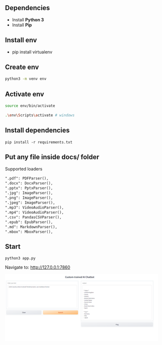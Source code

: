 ## Dependencies

- Install **Python 3**
- Install **Pip**


## Install env
- pip install virtualenv

## Create env

```bash
python3 -m venv env
````

## Activate env

```bash
source env/bin/activate
``` 

```bash
.\env\Scripts\activate # windows
```

## Install dependencies

```
pip install -r requirements.txt
``` 

## Put any file inside docs/ folder

Supported loaders
```
".pdf": PDFParser(),
".docx": DocxParser(),
".pptx": PptxParser(),
".jpg": ImageParser(),
".png": ImageParser(),
".jpeg": ImageParser(),
".mp3": VideoAudioParser(),
".mp4": VideoAudioParser(),
".csv": PandasCSVParser(),
".epub": EpubParser(),
".md": MarkdownParser(),
".mbox": MboxParser(),
```


## Start

```
python3 app.py
```

Navigate to: http://127.0.0.1:7860

![Screenshot](sample.png)
